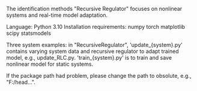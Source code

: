 The identification methods "Recursive Regulator" focuses on nonlinear systems and real-time model adaptation.

Language: Python 3.10
Installation requirements: 
numpy 
torch 
matplotlib
scipy
statsmodels

Three system examples: 
in "RecursiveRegulator", 'update_{system}.py' contains varying system data and recursive regulator to adapt trained model, e.g., update_RLC.py. 
'train_{system}.py' is to train and save nonlinear model for static systems.

If the package path had problem, please change the path to obsolute, e.g., "F:/head...". 

